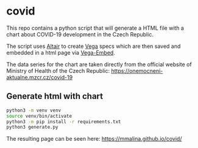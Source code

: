 # covid

This repo contains a python script that will generate a HTML file with
a chart about COVID-19 development in the Czech Republic.

The script uses [Altair](https://altair-viz.github.io) to create 
[Vega](https://vega.github.io/vega/) specs which are then saved and embedded
in a html page via [Vega-Embed](https://github.com/vega/vega-embed).

The data series for the chart are taken directly from the official website
of Ministry of Health of the Czech Republic:
https://onemocneni-aktualne.mzcr.cz/covid-19

## Generate html with chart
```sh
python3 -m venv venv
source venv/bin/activate
python3 -m pip install -r requirements.txt
python3 generate.py
```

The resulting page can be seen here: https://mmalina.github.io/covid/
